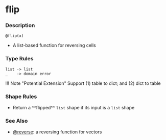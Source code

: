 # flip

### Description

`@flip(x)`

- A list-based function for reversing cells

### Type Rules

```
list -> list
_    -> domain error
```

!!! Note "Potential Extension"
    Support (1) table to dict; and (2) dict to table

### Shape Rules

- Return a ^^flipped^^ `list` shape if its input is a `list` shape

### See Also

- [@reverse](reverse.md): a reversing function for vectors


